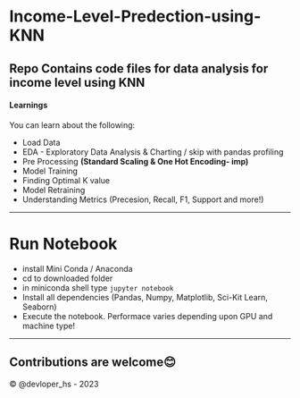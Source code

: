# Income-Level-Predection-using-KNN
Repo Contains code files for data analysis for income level using KNN
---
#### Learnings

You can learn about the following:
- Load Data
- EDA - Exploratory Data Analysis & Charting / skip with pandas profiling
- Pre Processing **(Standard Scaling & One Hot Encoding- imp)**
- Model Training
- Finding Optimal K value
- Model Retraining
- Understanding Metrics (Precesion, Recall, F1, Support and more!)

-----
# Run Notebook
- install Mini Conda / Anaconda
- cd to downloaded folder
- in miniconda shell type `jupyter notebook`
- Install all dependencies (Pandas, Numpy, Matplotlib, Sci-Kit Learn, Seaborn)
- Execute the notebook. Performace varies depending upon GPU and machine type!

----
Contributions are welcome😊
----

&copy; @devloper_hs - 2023
